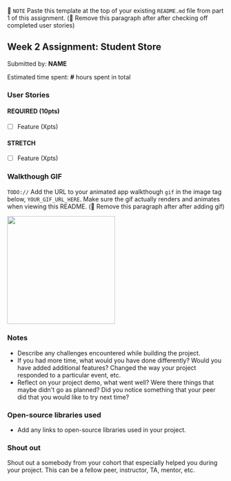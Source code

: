 📝 `NOTE` Paste this template at the top of your existing `README.md` file from part 1 of this assignment. (🚫 Remove this paragraph after after checking off completed user stories)

## Week 2 Assignment: Student Store

Submitted by: **NAME**

Estimated time spent: **#** hours spent in total

### User Stories

#### REQUIRED (10pts)

- [ ] Feature (Xpts)

#### STRETCH

- [ ] Feature (Xpts)

### Walkthough GIF

`TODO://` Add the URL to your animated app walkthough `gif` in the image tag below, `YOUR_GIF_URL_HERE`. Make sure the gif actually renders and animates when viewing this README. (🚫 Remove this paragraph after after adding gif)

<img src="YOUR_GIF_URL_HERE" width=250><br>

### Notes

* Describe any challenges encountered while building the project.
* If you had more time, what would you have done differently? Would you have added additional features? Changed the way your project responded to a particular event, etc.
* Reflect on your project demo, what went well? Were there things that maybe didn't go as planned? Did you notice something that your peer did that you would like to try next time?

### Open-source libraries used

- Add any links to open-source libraries used in your project.

### Shout out

Shout out a somebody from your cohort that especially helped you during your project. This can be a fellow peer, instructor, TA, mentor, etc. 
